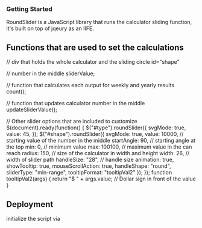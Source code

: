 ### Getting Started


RoundSlider is a JavaScript library that runs the calculator sliding function, it's built on top of jqeury as an IIFE. 


## Functions that are used to set the calculations 

// div that holds the whole calculator and the sliding circle 
id="shape"

// number in the middle 
sliderValue; 

// function that calculates each output for weekly and yearly results   
count();

// function that updates calculator number in the middle 
updateSliderValue(); 

// Other slider options that are included to customize 
$(document).ready(function() {
    $("#type").roundSlider({
        svgMode: true,
        value: 45,
    });
    $("#shape").roundSlider({
        svgMode: true,
        value: 10000,      // starting value of the number in the middle 
        startAngle: 90,    // starting angle at the top 
        min: 0,            // minimum value
        max: 100100,       // maximum value in the can reach 
        radius: 150,       // size of the calculator in width and height 
        width: 26,         // width of slider path 
        handleSize: "28",  // handle size 
        animation: true,
        showTooltip: true,
        mouseScrollAction: true,
        handleShape: "round",
        sliderType: "min-range",
        tooltipFormat: "tooltipVal2"
    });
});
function tooltipVal2(args) {
    return "$ " + args.value;  // Dollar sign in front of the value 
}


## Deployment 
initialize the script via <script> tags 
